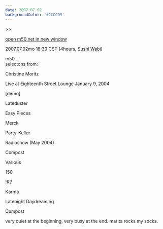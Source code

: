 ```yaml
---
date: 2007.07.02
backgroundColor: '#CCCC99'
---
```


\>>

[open m50.net in new window](http://m50.net/)

2007.07.02mo 18:30 CST (4hours, [Sushi Wabi](http://www.pi-rem.com/))  

m50...  
selectons from:  

Christine Moritz

Live at Eighteenth Street Lounge January 9, 2004

\[demo\]

Lateduster

Easy Pieces

Merck

Party-Keller

Radioshow (May 2004)

Compost

Various

150

!K7

Karma

Latenight Daydreaming

Compost

very quiet at the beginning, very busy at the end. marita rocks my socks.